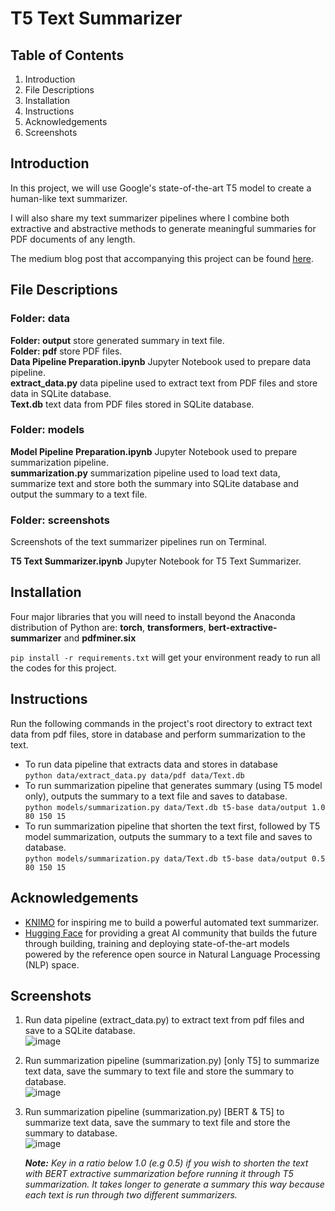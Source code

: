 # T5 Text Summarizer
## Table of Contents
1. Introduction
2. File Descriptions
3. Installation
4. Instructions
5. Acknowledgements
6. Screenshots

## Introduction
In this project, we will use Google's state-of-the-art T5 model to create a human-like text summarizer.

I will also share my text summarizer pipelines where I combine both extractive and abstractive methods to generate meaningful summaries for PDF documents of any length.

The medium blog post that accompanying this project can be found [here](https://towardsdatascience.com/the-secret-guide-to-human-like-text-summarization-fcea0bfbe801).

## File Descriptions
### Folder: data
**Folder: output** store generated summary in text file.<br/>
**Folder: pdf** store PDF files.<br/>
**Data Pipeline Preparation.ipynb** Jupyter Notebook used to prepare data pipeline.<br/>
**extract_data.py** data pipeline used to extract text from PDF files and store data in SQLite database.<br/>
**Text.db** text data from PDF files stored in SQLite database.<br/>

### Folder: models
**Model Pipeline Preparation.ipynb** Jupyter Notebook  used to prepare summarization pipeline.<br/>
**summarization.py** summarization pipeline used to load text data, summarize text and store both the summary into SQLite database and output the summary to a text file.<br/>

### Folder: screenshots
Screenshots of the text summarizer pipelines run on Terminal.

**T5 Text Summarizer.ipynb** Jupyter Notebook for T5 Text Summarizer.

## Installation
Four major libraries that you will need to install beyond the Anaconda distribution of Python are: **torch**, **transformers**, **bert-extractive-summarizer** and **pdfminer.six**

```pip install -r requirements.txt``` will get your environment ready to run all the codes for this project.

## Instructions
Run the following commands in the project's root directory to extract text data from pdf files, store in database and perform summarization to the text.

 - To run data pipeline that extracts data and stores in database<br/>
 ```python data/extract_data.py data/pdf data/Text.db```<br/>
 - To run summarization pipeline that generates summary (using T5 model only), outputs the summary to a text file and saves to database.<br/>
 ```python models/summarization.py data/Text.db t5-base data/output 1.0 80 150 15```
 - To run summarization pipeline that shorten the text first, followed by T5 model summarization, outputs the summary to a text file and saves to database.<br/>
 ```python models/summarization.py data/Text.db t5-base data/output 0.5 80 150 15```

## Acknowledgements
* [KNIMO](https://knimo.com) for inspiring me to build a powerful automated text summarizer.
* [Hugging Face](https://huggingface.co) for providing a great AI community that builds the future through building, training and deploying state-of-the-art models powered by the reference open source in Natural Language Processing (NLP) space.

## Screenshots
1. Run data pipeline (extract_data.py) to extract text from pdf files and save to a SQLite database.<br/>
![image](https://github.com/louisteo9/t5-text-summarizer/blob/master/screenshots/extract_data.png)

2. Run summarization pipeline (summarization.py) [only T5] to summarize text data, save the summary to text file and store the summary to database.<br/>
![image](https://github.com/louisteo9/t5-text-summarizer/blob/master/screenshots/summarization%20ratio%201.0.png)

3. Run summarization pipeline (summarization.py) [BERT & T5] to summarize text data, save the summary to text file and store the summary to database.<br/>
![image](https://github.com/louisteo9/t5-text-summarizer/blob/master/screenshots/summarization%20ratio%200.5.png)

    _**Note:** Key in a ratio below 1.0 (e.g 0.5) if you wish to shorten the text with BERT extractive summarization before running it through T5 summarization. It takes longer to generate a summary this way because each text is run through two different summarizers._
